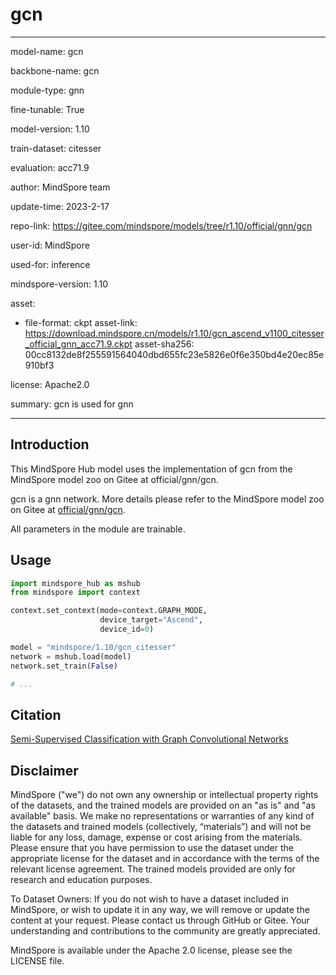 # gcn

---

model-name: gcn

backbone-name: gcn

module-type: gnn

fine-tunable: True

model-version: 1.10

train-dataset: citesser

evaluation: acc71.9

author: MindSpore team

update-time: 2023-2-17

repo-link: <https://gitee.com/mindspore/models/tree/r1.10/official/gnn/gcn>

user-id: MindSpore

used-for: inference

mindspore-version: 1.10

asset:

-
    file-format: ckpt
    asset-link: <https://download.mindspore.cn/models/r1.10/gcn_ascend_v1100_citesser_official_gnn_acc71.9.ckpt>
    asset-sha256: 00cc8132de8f255591564040dbd655fc23e5826e0f6e350bd4e20ec85e910bf3

license: Apache2.0

summary: gcn is used for gnn

---

## Introduction

This MindSpore Hub model uses the implementation of gcn from the MindSpore model zoo on Gitee at official/gnn/gcn.

gcn is a gnn network. More details please refer to the MindSpore model zoo on Gitee at [official/gnn/gcn](https://gitee.com/mindspore/models/blob/r1.10/official/gnn/gcn/README.md).

All parameters in the module are trainable.

## Usage

```python
import mindspore_hub as mshub
from mindspore import context

context.set_context(mode=context.GRAPH_MODE,
                    device_target="Ascend",
                    device_id=0)

model = "mindspore/1.10/gcn_citesser"
network = mshub.load(model)
network.set_train(False)

# ...
```

## Citation

[Semi-Supervised Classification with Graph Convolutional Networks](https://arxiv.org/pdf/1609.02907.pdf)

## Disclaimer

MindSpore ("we") do not own any ownership or intellectual property rights of the datasets, and the trained models are provided on an "as is" and "as available" basis. We make no representations or warranties of any kind of the datasets and trained models (collectively, “materials”) and will not be liable for any loss, damage, expense or cost arising from the materials. Please ensure that you have permission to use the dataset under the appropriate license for the dataset and in accordance with the terms of the relevant license agreement. The trained models provided are only for research and education purposes.

To Dataset Owners: If you do not wish to have a dataset included in MindSpore, or wish to update it in any way, we will remove or update the content at your request. Please contact us through GitHub or Gitee. Your understanding and contributions to the community are greatly appreciated.

MindSpore is available under the Apache 2.0 license, please see the LICENSE file.

